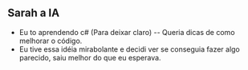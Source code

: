 ## Sarah a IA

- Eu to aprendendo c# (Para deixar claro) -- Queria dicas de como melhorar o código.
- Eu tive essa idéia mirabolante e decidi ver se conseguia fazer algo parecido, saiu melhor do que eu esperava.